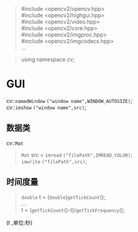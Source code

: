> #include <opencv2/opencv.hpp>  
#include <opencv2/highgui.hpp>  
#include <opencv2/video.hpp>  
#include <opencv2/core.hpp>  
#include <opencv2/imgproc.hpp>  
#include <opencv2/imgcodecs.hpp>  
...

> using namespace cv;  

GUI
====
cv::`namedWindow` `("window name",WINDOW_AUTOSIZE)`;  
cv::`imshow` `("window name",src)`;

数据类
-----
cv::`Mat`
> `Mat` src = `imread` `("filePath",IMREAD_COLOR)`;  
> `imwrite` `("filePath",src)`;  

时间度量
--------
> `double` t = (`double`)`getTickCount`();  
> ...  
> t = (`getTickCount`()-t)/`getTickFrequency`();  

(t ,单位:秒)